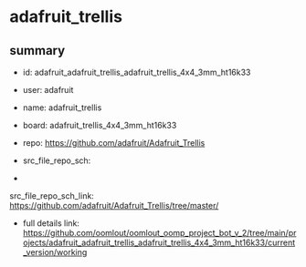 # adafruit_trellis
 
## summary 
* id: adafruit_adafruit_trellis_adafruit_trellis_4x4_3mm_ht16k33
* user: adafruit
* name: adafruit_trellis
* board: adafruit_trellis_4x4_3mm_ht16k33
* repo: https://github.com/adafruit/Adafruit_Trellis



* src_file_repo_sch: 
*
 src_file_repo_sch_link: https://github.com/adafruit/Adafruit_Trellis/tree/master/
* full details link: https://github.com/oomlout/oomlout_oomp_project_bot_v_2/tree/main/projects/adafruit_adafruit_trellis_adafruit_trellis_4x4_3mm_ht16k33/current_version/working  






